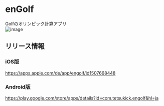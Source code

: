 # enGolf
Golfのオリンピック計算アプリ  
![image](https://user-images.githubusercontent.com/47769514/79771499-d5cce080-8369-11ea-8bde-c5f6bd0fffb0.png)

## リリース情報
### iOS版
https://apps.apple.com/de/app/engolf/id1507668448

### Android版
https://play.google.com/store/apps/details?id=com.tetsukick.engolf&hl=ja
